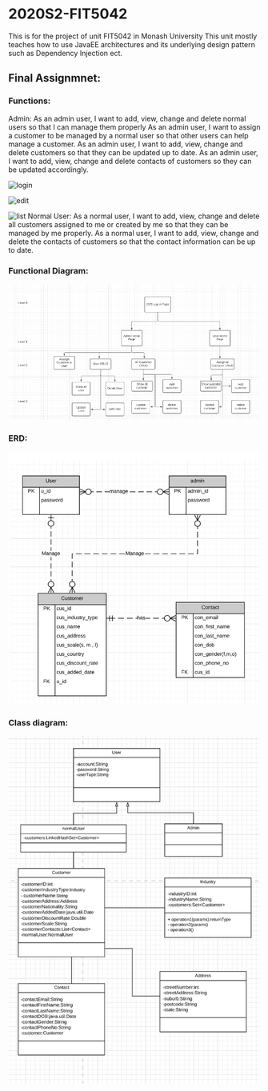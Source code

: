 # 2020S2-FIT5042

This is for the project of unit FIT5042 in Monash University
This unit mostly teaches how to use JavaEE architectures and its underlying design pattern such as Dependency Injection ect.

## Final Assignmnet:

### Functions:

Admin:
As an admin user, I want to add, view, change and delete normal users so that I can manage them properly
As an admin user, I want to assign a customer to be managed by a normal user so that other users can help manage a customer.
As an admin user, I want to add, view, change and delete customers so that they can be updated up to date.
As an admin user, I want to add, view, change and delete contacts of customers so they can be updated accordingly.

![login](https://user-images.githubusercontent.com/48232605/111024174-59d00100-8431-11eb-9df2-c79d07cc7ed7.png)

![edit](https://user-images.githubusercontent.com/48232605/111024183-5e94b500-8431-11eb-9534-29c798fc5543.png)

![list](https://user-images.githubusercontent.com/48232605/111024186-618fa580-8431-11eb-9206-1d8e29bd5ebf.png)
Normal User:
As a normal user, I want to add, view, change and delete all customers assigned to me or created by me so that they can be managed by me properly.
As a normal user, I want to add, view, change and delete the contacts of customers so that the contact information can be up to date.

### Functional Diagram:

![fd](https://github.com/Stanford-Peng/FIT5042/blob/master/Pics/functional-d.png)

### ERD:

![erd](https://github.com/Stanford-Peng/FIT5042/blob/master/Pics/erd.png)

### Class diagram:

![cd](https://github.com/Stanford-Peng/FIT5042/blob/master/Pics/class-diagram.png)
